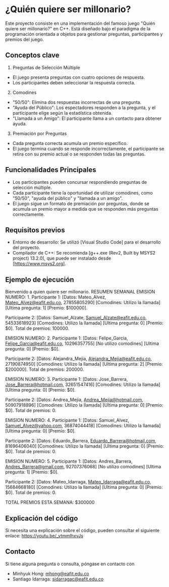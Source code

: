 ¿Quién quiere ser millonario?
=
Este proyecto consiste en una implementación del famoso juego "Quién quiere ser millonario?" en C++. Está diseñado bajo el paradigma de la programación orientada a objetos para gestionar preguntas, participantes y premios del juego.

## Conceptos clave

1. Preguntas de Selección Múltiple
- El juego presenta preguntas con cuatro opciones de respuesta.
- Los participantes deben seleccionar la respuesta correcta.
2. Comodines
- "50/50": Elimina dos respuestas incorrectas de una pregunta.
- "Ayuda del Público": Los espectadores responden a la pregunta, y el participante elige según la estadística obtenida.
- "Llamada a un Amigo": El participante llama a un contacto para obtener ayuda.
3. Premiación por Preguntas
- Cada pregunta correcta acumula un premio específico.
- El juego termina cuando se responde incorrectamente, el participante se retira con su premio actual o se responden todas las preguntas.

## Funcionalidades Principales

- Los participantes pueden concursar respondiendo preguntas de selección múltiple.
- Cada participante tiene la oportunidad de utilizar comodines, como "50/50", "ayuda del público" y "llamada a un amigo".
- El juego sigue un formato de premiación por preguntas, donde se acumula un premio mayor a medida que se responden más preguntas correctamente.

## Requisitos previos
- Entorno de desarrollo: Se utilizó [Visual Studio Code] para el desarrollo del proyecto.
- Compilador de C++: Se recomienda [g++.exe (Rev2, Built by MSYS2 project) 13.2.0], que puede ser instalado desde [https://www.msys2.org].

## Ejemplo de ejecución

Bienvenido a quien quiere ser millonario.
RESUMEN SEMANAL
EMISION NUMERO: 1.
 Participante 1: [Datos: Mateo_Alvez, Mateo_Alvez@eafit.edu.co, 27855805290]
[Comodines: Utilizo la llamada]
[Ultima pregunta: 1]
[Premio: $100000].

 Participante 2: [Datos: Samuel_Alzate, Samuel_Alzate@eafit.edu.co, 54533618923]
[Comodines: Utilizo la llamada]
[Ultima pregunta: 0]
[Premio: $0].
 Total de premios: 100000.


EMISION NUMERO: 2.
 Participante 1: [Datos: Felipe_Garcia, Felipe_Garcia@eafit.edu.co, 10296357755]
[No utilizo comodines]
[Ultima pregunta: 0]
[Premio: $0].

 Participante 2: [Datos: Alejandra_Mejia, Alejandra_Mejia@eafit.edu.co, 27190874950]
[Comodines: Utilizo la llamada]
[Ultima pregunta: 2]
[Premio: $200000].
 Total de premios: 200000.


EMISION NUMERO: 3.
 Participante 1: [Datos: Jose_Barrera, Jose_Barrera@hotmail.com, 32651547416]
[Comodines: Utilizo la llamada]
[Ultima pregunta: 0]
[Premio: $0].

 Participante 2: [Datos: Andrea_Mejia, Andrea_Mejia@hotmail.com, 50907918896]
[Comodines: Utilizo la llamada]
[Ultima pregunta: 0]
[Premio: $0].
 Total de premios: 0.


EMISION NUMERO: 4.
 Participante 1: [Datos: Samuel_Alvez, Samuel_Alvez@yahoo.com, 36874044418]
[Comodines: Utilizo la llamada]
[Ultima pregunta: 0]
[Premio: $0].

 Participante 2: [Datos: Eduardo_Barrera, Eduardo_Barrera@hotmail.com, 81696406040]
[Comodines: Utilizo la llamada]
[Ultima pregunta: 0]
[Premio: $0].
 Total de premios: 0.


EMISION NUMERO: 5.
 Participante 1: [Datos: Andres_Barrera, Andres_Barrera@gmail.com, 92707376068]
[No utilizo comodines]
[Ultima pregunta: 1]
[Premio: $0].

 Participante 2: [Datos: Mateo_Idarraga, Mateo_Idarraga@eafit.edu.co, 15684668180]
[Comodines: Utilizo la llamada]
[Ultima pregunta: 0]
[Premio: $0].
 Total de premios: 0.



TOTAL PREMIOS ESTA SEMANA: $300000



## Explicación del código
Si necesita una explicación sobre el código, pueden consultar el siguiente enlace:
https://youtu.be/_vtmmIhxvJs

## Contacto

Si tiene alguna pregunta o consulta, póngase en contacto con
- Minhyuk Hong: mhong@eafit.edu.co
- Santiago Idarraga: sidarragac@eafit.edu.co
